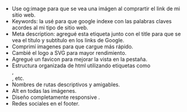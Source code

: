 

- Use og:image para que se vea una imágen al comprartir el link de mi sitio web.
- Keywords: la usé para que google indexe con las palabras claves acordes al mi tipo de sitio web.
- Meta description: agregué esta etiqueta junto con el title para que se vea el título y subtítulo en los links de Google.
- Comprimí imagenes para que cargue más rápido.
- Cambié el logo a SVG para mayor rendimiento.
- Agregué un favicon para mejorar la vista en la pestaña. 
- Estructura organizada de html utilizando etiquetas como <nav>, <section>, etc.
- Nombres de rutas descriptivos y amigables.
- Alt en todas las imágenes.
- Diseño completamente responsive .
- Redes sociales en el footer.